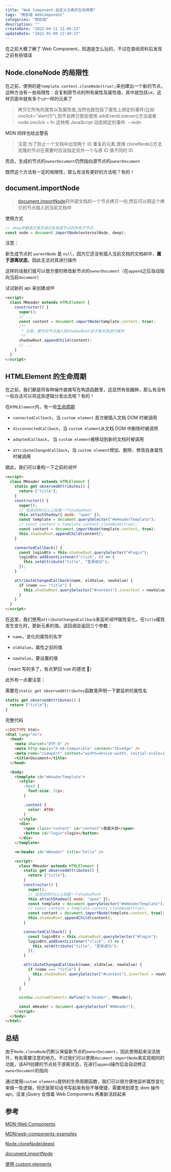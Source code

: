 ```yaml
---
title: "Web Component-自定义元素的生命周期"
tags: "微前端 WebComponent"
categories: "微前端"
description: ""
createDate: "2022-04-21 21:06:23"
updateDate: "2022-01-08 22:40:37"
---
```


在之前大概了解了 Web Component，知道是怎么玩的，不过在查阅资料后发现之前有些错误

## Node.cloneNode 的局限性

在之前，使用的是`template.content.cloneNode(true);`来创建出一个新的节点，这种方法有一些局限性：会复制原节点的所有属性及属性值，其中就包括`id`，这样页面中就有多个`id`一样的元素了

> 拷贝它所有的属性以及属性值,当然也就包括了属性上绑定的事件(比如 onclick="alert(1)"),但不会拷贝那些使用 addEventListener()方法或者 node.onclick = fn 这种用 JavaScript 动态绑定的事件. --mdn

MDN 同样也给出警告

> 注意:为了防止一个文档中出现两个 ID 重复的元素,使用 cloneNode()方法克隆的节点在需要时应该指定另外一个与原 ID 值不同的 ID

而且，生成的节点的`ownerDocument`仍然指向源节点的`ownerDocument`

既然这个方法有一定的局限性，那么有没有更好的方法呢？有的！

## document.importNode

> [document.importNode](https://developer.mozilla.org/zh-CN/docs/Web/API/Document/importNode)将外部文档的一个节点拷贝一份,然后可以把这个拷贝的节点插入到当前文档中

使用方式

```js
// deep参数表示是否递归复制源节点的所有子节点
const node = document.importNode(externalNode, deep);
```

注意：

新生成节点的 `parentNode` 是 `null`，因为它还没有插入当前文档的文档树中，**属于游离状态**，因此无法对其进行操作

这样的话我们就可以很方便的修改新节点的`ownerDocument`（在`append`之后自动指向当前`document`）

试试新的 api 来创建*组件*

```html
<script>
  class MHeader extends HTMLElement {
    constructor() {
      super();
      // ...
      const content = document.importNode(template.content, true);
      /**
       * 注意，要先将节点插入到shadowRoot后才能对其进行操作
       */
      shadowRoot.appendChild(content);
      // ...
    }
  }
</script>
```

## HTMLElement 的生命周期

在之前，我们都是将各种操作直接写在构造函数里，这显然有些臃肿，那么有没有一些办法可以将这些逻辑分发出去呢？有的！

在`HTMLElement`内，有一些[生命周期](https://developer.mozilla.org/zh-CN/docs/Web/Web_Components/Using_custom_elements#%E4%BD%BF%E7%94%A8%E7%94%9F%E5%91%BD%E5%91%A8%E6%9C%9F%E5%9B%9E%E8%B0%83%E5%87%BD%E6%95%B0)

- `connectedCallback`，当 `custom element` 首次被插入文档 DOM 时被调用

- `disconnectedCallback`，当 `custom element`从文档 DOM 中删除时被调用

- `adoptedCallback`， 当 `custom element`被移动到新的文档时被调用

- `attributeChangedCallback`，当 `custom element`增加、删除、修改自身属性时被调用

据此，我们可以重构一下之前的*组件*

```html
<script>
  class MHeader extends HTMLElement {
    static get observedAttributes() {
      return ["title"];
    }
    constructor() {
      super();
      // 会自动向this上挂载一个shadowRoot
      this.attachShadow({ mode: "open" });
      const template = document.querySelector("#mHeaderTemplate");
      // const content = template.content.cloneNode(true);
      const content = document.importNode(template.content, true);
      this.shadowRoot.appendChild(content);
    }

    connectedCallback() {
      const loginBtn = this.shadowRoot.querySelector("#login");
      loginBtn.addEventListener("click", () => {
        this.setAttribute("title", "登录成功");
      });
    }

    attributeChangedCallback(name, oldValue, newValue) {
      if (name === "title") {
        this.shadowRoot.querySelector("#content").innerText = newValue;
      }
    }
  }
</script>
```

在这里，我们使用`attributeChangedCallback`来监听*组件*属性变化，在`title`属性发生变化时，更新元素的值。该回调会返回三个参数：

- `name`，变化的属性的名字

- `oldValue`，属性之前的值

- `newValue`，要设置的值

（react 写的多了，有点梦回 vue 的感觉 🤔）

此外有一点要注意：

需要在`static get observedAttributes`函数里声明一下要监听的属性名

```js
static get observedAttributes() {
  return ["title"];
}
```

完整代码

```html
<!DOCTYPE html>
<html lang="en">
  <head>
    <meta charset="UTF-8" />
    <meta http-equiv="X-UA-Compatible" content="IE=edge" />
    <meta name="viewport" content="width=device-width, initial-scale=1.0" />
    <title>Document</title>
  </head>

  <body>
    <template id="mHeaderTemplate">
      <style>
        :host {
          font-size: 32px;
        }

        .content {
          color: #f00;
        }
      </style>
      <div>
        <span class="content" id="content">我是头部</span>
        <button id="login">login</button>
      </div>
    </template>

    <m-header id="mHeader" title="hello" />

    <script>
      class MHeader extends HTMLElement {
        static get observedAttributes() {
          return ["title"];
        }
        constructor() {
          super();
          // 会自动向this上挂载一个shadowRoot
          this.attachShadow({ mode: "open" });
          const template = document.querySelector("#mHeaderTemplate");
          // const content = template.content.cloneNode(true);
          const content = document.importNode(template.content, true);
          this.shadowRoot.appendChild(content);
        }

        connectedCallback() {
          const loginBtn = this.shadowRoot.querySelector("#login");
          loginBtn.addEventListener("click", () => {
            this.setAttribute("title", "登录成功");
          });
        }

        attributeChangedCallback(name, oldValue, newValue) {
          if (name === "title") {
            this.shadowRoot.querySelector("#content").innerText = newValue;
          }
        }
      }

      window.customElements.define("m-header", MHeader);

      const mHeader = document.querySelector("#mHeader");
    </script>
  </body>
</html>
```

## 总结

由于`Node.cloneNode`仍默认保留新节点的`ownerDocument`，因此使用起来没法放开，有些需要注意的地方。不过我们可以使用`document.importNode`来实现相同的功能，该API创建的节点处于游离状态，在进行`append`操作后会自动修正`ownerDocument`的指向

通过使用`custom elements`提供的生命周期函数，我们可以很方便地监听属性变化来做一些逻辑，但还是那句话书写起来有些不够便捷，需要用到原生 dom 操作 api，没准 jQuery 会借着 Web Components 再重新活跃起来

## 参考

[MDN-Web Components](https://developer.mozilla.org/zh-CN/docs/Web/Web_Components)

[MDN/web-components-examples](https://github.com/mdn/web-components-examples)

[Node.cloneNode(deep)](https://developer.mozilla.org/zh-CN/docs/Web/API/Node/cloneNode)

[document.importNode](https://developer.mozilla.org/zh-CN/docs/Web/API/Document/importNode)

[使用 custom elements](https://developer.mozilla.org/zh-CN/docs/Web/Web_Components/Using_custom_elements#%E4%BD%BF%E7%94%A8%E7%94%9F%E5%91%BD%E5%91%A8%E6%9C%9F%E5%9B%9E%E8%B0%83%E5%87%BD%E6%95%B0)
